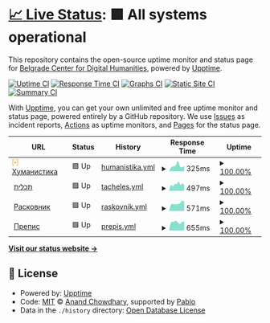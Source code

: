 # [📈 Live Status](https://demo.upptime.js.org): <!--live status--> **🟩 All systems operational**

This repository contains the open-source uptime monitor and status page for [Belgrade Center for Digital Humanities](https://demo.upptime.js.org), powered by [Upptime](https://github.com/upptime/upptime).

[![Uptime CI](https://github.com/BCDH/upptime/workflows/Uptime%20CI/badge.svg)](https://github.com/BCDH/upptime/actions?query=workflow%3A%22Uptime+CI%22)
[![Response Time CI](https://github.com/BCDH/upptime/workflows/Response%20Time%20CI/badge.svg)](https://github.com/BCDH/upptime/actions?query=workflow%3A%22Response+Time+CI%22)
[![Graphs CI](https://github.com/BCDH/upptime/workflows/Graphs%20CI/badge.svg)](https://github.com/BCDH/upptime/actions?query=workflow%3A%22Graphs+CI%22)
[![Static Site CI](https://github.com/BCDH/upptime/workflows/Static%20Site%20CI/badge.svg)](https://github.com/BCDH/upptime/actions?query=workflow%3A%22Static+Site+CI%22)
[![Summary CI](https://github.com/BCDH/upptime/workflows/Summary%20CI/badge.svg)](https://github.com/BCDH/upptime/actions?query=workflow%3A%22Summary+CI%22)

With [Upptime](https://upptime.js.org), you can get your own unlimited and free uptime monitor and status page, powered entirely by a GitHub repository. We use [Issues](https://github.com/BCDH/upptime/issues) as incident reports, [Actions](https://github.com/BCDH/upptime/actions) as uptime monitors, and [Pages](https://demo.upptime.js.org) for the status page.

<!--start: status pages-->
<!-- This summary is generated by Upptime (https://github.com/upptime/upptime) -->
<!-- Do not edit this manually, your changes will be overwritten -->
<!-- prettier-ignore -->
| URL | Status | History | Response Time | Uptime |
| --- | ------ | ------- | ------------- | ------ |
| <img alt="" src="https://raw.githubusercontent.com/BCDH/upptime/master/assets/bcdh-dot.png" height="13"> [Хуманистика](https://humanistika.org) | 🟩 Up | [humanistika.yml](https://github.com/BCDH/upptime/commits/HEAD/history/humanistika.yml) | <details><summary><img alt="Response time graph" src="./graphs/humanistika/response-time-week.png" height="20"> 325ms</summary><br><a href="https://BCDH.github.io/upptime/history/humanistika"><img alt="Response time 275" src="https://img.shields.io/endpoint?url=https%3A%2F%2Fraw.githubusercontent.com%2FBCDH%2Fupptime%2FHEAD%2Fapi%2Fhumanistika%2Fresponse-time.json"></a><br><a href="https://BCDH.github.io/upptime/history/humanistika"><img alt="24-hour response time 247" src="https://img.shields.io/endpoint?url=https%3A%2F%2Fraw.githubusercontent.com%2FBCDH%2Fupptime%2FHEAD%2Fapi%2Fhumanistika%2Fresponse-time-day.json"></a><br><a href="https://BCDH.github.io/upptime/history/humanistika"><img alt="7-day response time 325" src="https://img.shields.io/endpoint?url=https%3A%2F%2Fraw.githubusercontent.com%2FBCDH%2Fupptime%2FHEAD%2Fapi%2Fhumanistika%2Fresponse-time-week.json"></a><br><a href="https://BCDH.github.io/upptime/history/humanistika"><img alt="30-day response time 295" src="https://img.shields.io/endpoint?url=https%3A%2F%2Fraw.githubusercontent.com%2FBCDH%2Fupptime%2FHEAD%2Fapi%2Fhumanistika%2Fresponse-time-month.json"></a><br><a href="https://BCDH.github.io/upptime/history/humanistika"><img alt="1-year response time 275" src="https://img.shields.io/endpoint?url=https%3A%2F%2Fraw.githubusercontent.com%2FBCDH%2Fupptime%2FHEAD%2Fapi%2Fhumanistika%2Fresponse-time-year.json"></a></details> | <details><summary><a href="https://BCDH.github.io/upptime/history/humanistika">100.00%</a></summary><a href="https://BCDH.github.io/upptime/history/humanistika"><img alt="All-time uptime 100.00%" src="https://img.shields.io/endpoint?url=https%3A%2F%2Fraw.githubusercontent.com%2FBCDH%2Fupptime%2FHEAD%2Fapi%2Fhumanistika%2Fuptime.json"></a><br><a href="https://BCDH.github.io/upptime/history/humanistika"><img alt="24-hour uptime 100.00%" src="https://img.shields.io/endpoint?url=https%3A%2F%2Fraw.githubusercontent.com%2FBCDH%2Fupptime%2FHEAD%2Fapi%2Fhumanistika%2Fuptime-day.json"></a><br><a href="https://BCDH.github.io/upptime/history/humanistika"><img alt="7-day uptime 100.00%" src="https://img.shields.io/endpoint?url=https%3A%2F%2Fraw.githubusercontent.com%2FBCDH%2Fupptime%2FHEAD%2Fapi%2Fhumanistika%2Fuptime-week.json"></a><br><a href="https://BCDH.github.io/upptime/history/humanistika"><img alt="30-day uptime 100.00%" src="https://img.shields.io/endpoint?url=https%3A%2F%2Fraw.githubusercontent.com%2FBCDH%2Fupptime%2FHEAD%2Fapi%2Fhumanistika%2Fuptime-month.json"></a><br><a href="https://BCDH.github.io/upptime/history/humanistika"><img alt="1-year uptime 100.00%" src="https://img.shields.io/endpoint?url=https%3A%2F%2Fraw.githubusercontent.com%2FBCDH%2Fupptime%2FHEAD%2Fapi%2Fhumanistika%2Fuptime-year.json"></a></details>
| <img alt="" src="https://icons.duckduckgo.com/ip3/tacheles.humanistika.org.ico" height="13"> [תּכלית](http://tacheles.humanistika.org) | 🟩 Up | [tacheles.yml](https://github.com/BCDH/upptime/commits/HEAD/history/tacheles.yml) | <details><summary><img alt="Response time graph" src="./graphs/tacheles/response-time-week.png" height="20"> 497ms</summary><br><a href="https://BCDH.github.io/upptime/history/tacheles"><img alt="Response time 478" src="https://img.shields.io/endpoint?url=https%3A%2F%2Fraw.githubusercontent.com%2FBCDH%2Fupptime%2FHEAD%2Fapi%2Ftacheles%2Fresponse-time.json"></a><br><a href="https://BCDH.github.io/upptime/history/tacheles"><img alt="24-hour response time 606" src="https://img.shields.io/endpoint?url=https%3A%2F%2Fraw.githubusercontent.com%2FBCDH%2Fupptime%2FHEAD%2Fapi%2Ftacheles%2Fresponse-time-day.json"></a><br><a href="https://BCDH.github.io/upptime/history/tacheles"><img alt="7-day response time 497" src="https://img.shields.io/endpoint?url=https%3A%2F%2Fraw.githubusercontent.com%2FBCDH%2Fupptime%2FHEAD%2Fapi%2Ftacheles%2Fresponse-time-week.json"></a><br><a href="https://BCDH.github.io/upptime/history/tacheles"><img alt="30-day response time 474" src="https://img.shields.io/endpoint?url=https%3A%2F%2Fraw.githubusercontent.com%2FBCDH%2Fupptime%2FHEAD%2Fapi%2Ftacheles%2Fresponse-time-month.json"></a><br><a href="https://BCDH.github.io/upptime/history/tacheles"><img alt="1-year response time 478" src="https://img.shields.io/endpoint?url=https%3A%2F%2Fraw.githubusercontent.com%2FBCDH%2Fupptime%2FHEAD%2Fapi%2Ftacheles%2Fresponse-time-year.json"></a></details> | <details><summary><a href="https://BCDH.github.io/upptime/history/tacheles">100.00%</a></summary><a href="https://BCDH.github.io/upptime/history/tacheles"><img alt="All-time uptime 100.00%" src="https://img.shields.io/endpoint?url=https%3A%2F%2Fraw.githubusercontent.com%2FBCDH%2Fupptime%2FHEAD%2Fapi%2Ftacheles%2Fuptime.json"></a><br><a href="https://BCDH.github.io/upptime/history/tacheles"><img alt="24-hour uptime 100.00%" src="https://img.shields.io/endpoint?url=https%3A%2F%2Fraw.githubusercontent.com%2FBCDH%2Fupptime%2FHEAD%2Fapi%2Ftacheles%2Fuptime-day.json"></a><br><a href="https://BCDH.github.io/upptime/history/tacheles"><img alt="7-day uptime 100.00%" src="https://img.shields.io/endpoint?url=https%3A%2F%2Fraw.githubusercontent.com%2FBCDH%2Fupptime%2FHEAD%2Fapi%2Ftacheles%2Fuptime-week.json"></a><br><a href="https://BCDH.github.io/upptime/history/tacheles"><img alt="30-day uptime 100.00%" src="https://img.shields.io/endpoint?url=https%3A%2F%2Fraw.githubusercontent.com%2FBCDH%2Fupptime%2FHEAD%2Fapi%2Ftacheles%2Fuptime-month.json"></a><br><a href="https://BCDH.github.io/upptime/history/tacheles"><img alt="1-year uptime 100.00%" src="https://img.shields.io/endpoint?url=https%3A%2F%2Fraw.githubusercontent.com%2FBCDH%2Fupptime%2FHEAD%2Fapi%2Ftacheles%2Fuptime-year.json"></a></details>
| <img alt="" src="https://icons.duckduckgo.com/ip3/raskovnik.org.ico" height="13"> [Расковник](https://raskovnik.org) | 🟩 Up | [raskovnik.yml](https://github.com/BCDH/upptime/commits/HEAD/history/raskovnik.yml) | <details><summary><img alt="Response time graph" src="./graphs/raskovnik/response-time-week.png" height="20"> 571ms</summary><br><a href="https://BCDH.github.io/upptime/history/raskovnik"><img alt="Response time 489" src="https://img.shields.io/endpoint?url=https%3A%2F%2Fraw.githubusercontent.com%2FBCDH%2Fupptime%2FHEAD%2Fapi%2Fraskovnik%2Fresponse-time.json"></a><br><a href="https://BCDH.github.io/upptime/history/raskovnik"><img alt="24-hour response time 737" src="https://img.shields.io/endpoint?url=https%3A%2F%2Fraw.githubusercontent.com%2FBCDH%2Fupptime%2FHEAD%2Fapi%2Fraskovnik%2Fresponse-time-day.json"></a><br><a href="https://BCDH.github.io/upptime/history/raskovnik"><img alt="7-day response time 571" src="https://img.shields.io/endpoint?url=https%3A%2F%2Fraw.githubusercontent.com%2FBCDH%2Fupptime%2FHEAD%2Fapi%2Fraskovnik%2Fresponse-time-week.json"></a><br><a href="https://BCDH.github.io/upptime/history/raskovnik"><img alt="30-day response time 503" src="https://img.shields.io/endpoint?url=https%3A%2F%2Fraw.githubusercontent.com%2FBCDH%2Fupptime%2FHEAD%2Fapi%2Fraskovnik%2Fresponse-time-month.json"></a><br><a href="https://BCDH.github.io/upptime/history/raskovnik"><img alt="1-year response time 489" src="https://img.shields.io/endpoint?url=https%3A%2F%2Fraw.githubusercontent.com%2FBCDH%2Fupptime%2FHEAD%2Fapi%2Fraskovnik%2Fresponse-time-year.json"></a></details> | <details><summary><a href="https://BCDH.github.io/upptime/history/raskovnik">100.00%</a></summary><a href="https://BCDH.github.io/upptime/history/raskovnik"><img alt="All-time uptime 98.88%" src="https://img.shields.io/endpoint?url=https%3A%2F%2Fraw.githubusercontent.com%2FBCDH%2Fupptime%2FHEAD%2Fapi%2Fraskovnik%2Fuptime.json"></a><br><a href="https://BCDH.github.io/upptime/history/raskovnik"><img alt="24-hour uptime 100.00%" src="https://img.shields.io/endpoint?url=https%3A%2F%2Fraw.githubusercontent.com%2FBCDH%2Fupptime%2FHEAD%2Fapi%2Fraskovnik%2Fuptime-day.json"></a><br><a href="https://BCDH.github.io/upptime/history/raskovnik"><img alt="7-day uptime 100.00%" src="https://img.shields.io/endpoint?url=https%3A%2F%2Fraw.githubusercontent.com%2FBCDH%2Fupptime%2FHEAD%2Fapi%2Fraskovnik%2Fuptime-week.json"></a><br><a href="https://BCDH.github.io/upptime/history/raskovnik"><img alt="30-day uptime 100.00%" src="https://img.shields.io/endpoint?url=https%3A%2F%2Fraw.githubusercontent.com%2FBCDH%2Fupptime%2FHEAD%2Fapi%2Fraskovnik%2Fuptime-month.json"></a><br><a href="https://BCDH.github.io/upptime/history/raskovnik"><img alt="1-year uptime 98.88%" src="https://img.shields.io/endpoint?url=https%3A%2F%2Fraw.githubusercontent.com%2FBCDH%2Fupptime%2FHEAD%2Fapi%2Fraskovnik%2Fuptime-year.json"></a></details>
| <img alt="" src="https://icons.duckduckgo.com/ip3/prepis.org.ico" height="13"> [Препис](http://prepis.org) | 🟩 Up | [prepis.yml](https://github.com/BCDH/upptime/commits/HEAD/history/prepis.yml) | <details><summary><img alt="Response time graph" src="./graphs/prepis/response-time-week.png" height="20"> 655ms</summary><br><a href="https://BCDH.github.io/upptime/history/prepis"><img alt="Response time 659" src="https://img.shields.io/endpoint?url=https%3A%2F%2Fraw.githubusercontent.com%2FBCDH%2Fupptime%2FHEAD%2Fapi%2Fprepis%2Fresponse-time.json"></a><br><a href="https://BCDH.github.io/upptime/history/prepis"><img alt="24-hour response time 621" src="https://img.shields.io/endpoint?url=https%3A%2F%2Fraw.githubusercontent.com%2FBCDH%2Fupptime%2FHEAD%2Fapi%2Fprepis%2Fresponse-time-day.json"></a><br><a href="https://BCDH.github.io/upptime/history/prepis"><img alt="7-day response time 655" src="https://img.shields.io/endpoint?url=https%3A%2F%2Fraw.githubusercontent.com%2FBCDH%2Fupptime%2FHEAD%2Fapi%2Fprepis%2Fresponse-time-week.json"></a><br><a href="https://BCDH.github.io/upptime/history/prepis"><img alt="30-day response time 639" src="https://img.shields.io/endpoint?url=https%3A%2F%2Fraw.githubusercontent.com%2FBCDH%2Fupptime%2FHEAD%2Fapi%2Fprepis%2Fresponse-time-month.json"></a><br><a href="https://BCDH.github.io/upptime/history/prepis"><img alt="1-year response time 659" src="https://img.shields.io/endpoint?url=https%3A%2F%2Fraw.githubusercontent.com%2FBCDH%2Fupptime%2FHEAD%2Fapi%2Fprepis%2Fresponse-time-year.json"></a></details> | <details><summary><a href="https://BCDH.github.io/upptime/history/prepis">100.00%</a></summary><a href="https://BCDH.github.io/upptime/history/prepis"><img alt="All-time uptime 98.87%" src="https://img.shields.io/endpoint?url=https%3A%2F%2Fraw.githubusercontent.com%2FBCDH%2Fupptime%2FHEAD%2Fapi%2Fprepis%2Fuptime.json"></a><br><a href="https://BCDH.github.io/upptime/history/prepis"><img alt="24-hour uptime 100.00%" src="https://img.shields.io/endpoint?url=https%3A%2F%2Fraw.githubusercontent.com%2FBCDH%2Fupptime%2FHEAD%2Fapi%2Fprepis%2Fuptime-day.json"></a><br><a href="https://BCDH.github.io/upptime/history/prepis"><img alt="7-day uptime 100.00%" src="https://img.shields.io/endpoint?url=https%3A%2F%2Fraw.githubusercontent.com%2FBCDH%2Fupptime%2FHEAD%2Fapi%2Fprepis%2Fuptime-week.json"></a><br><a href="https://BCDH.github.io/upptime/history/prepis"><img alt="30-day uptime 100.00%" src="https://img.shields.io/endpoint?url=https%3A%2F%2Fraw.githubusercontent.com%2FBCDH%2Fupptime%2FHEAD%2Fapi%2Fprepis%2Fuptime-month.json"></a><br><a href="https://BCDH.github.io/upptime/history/prepis"><img alt="1-year uptime 98.87%" src="https://img.shields.io/endpoint?url=https%3A%2F%2Fraw.githubusercontent.com%2FBCDH%2Fupptime%2FHEAD%2Fapi%2Fprepis%2Fuptime-year.json"></a></details>

<!--end: status pages-->

[**Visit our status website →**](https://demo.upptime.js.org)

## 📄 License

- Powered by: [Upptime](https://github.com/upptime/upptime)
- Code: [MIT](./LICENSE) © [Anand Chowdhary](https://anandchowdhary.com), supported by [Pabio](https://pabio.com)
- Data in the `./history` directory: [Open Database License](https://opendatacommons.org/licenses/odbl/1-0/)
